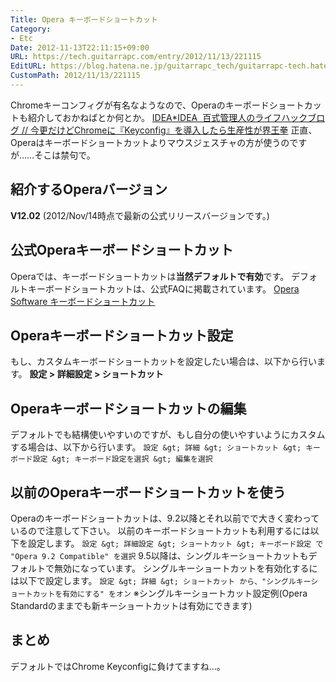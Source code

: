 ```yaml
---
Title: Opera キーボードショートカット
Category:
- Etc
Date: 2012-11-13T22:11:15+09:00
URL: https://tech.guitarrapc.com/entry/2012/11/13/221115
EditURL: https://blog.hatena.ne.jp/guitarrapc_tech/guitarrapc-tech.hatenablog.com/atom/entry/11696248318757675990
CustomPath: 2012/11/13/221115
---
```


Chromeキーコンフィグが有名なようなので、Operaのキーボードショートカットも紹介しておかねばとか何とか。
<a href="http://www.ideaxidea.com/archives/2012/11/keyconfig_chrome.html">IDEA*IDEA  百式管理人のライフハックブログ // 今更だけどChromeに『Keyconfig』を導入したら生産性が界王拳</a>
正直、Operaはキーボードショートカットよりマウスジェスチャの方が使うのですが……そこは禁句で。
## 紹介するOperaバージョン
**V12.02** (2012/Nov/14時点で最新の公式リリースバージョンです。)
## 公式Operaキーボードショートカット
Operaでは、キーボードショートカットは**当然デフォルトで有効**です。 デフォルトキーボードショートカットは、公式FAQに掲載されています。
<a href="http://help.opera.com/Windows/9.64/ja/keyboard.html">Opera Software キーボードショートカット</a>
## Operaキーボードショートカット設定
もし、カスタムキーボードショートカットを設定したい場合は、以下から行います。 **設定 &gt; 詳細設定 &gt; ショートカット**
## Operaキーボードショートカットの編集
デフォルトでも結構使いやすいのですが、もし自分の使いやすいようにカスタムする場合は、以下から行います。
`設定 &gt; 詳細 &gt; ショートカット &gt; キーボード設定 &gt; キーボード設定を選択 &gt; 編集を選択`

## 以前のOperaキーボードショートカットを使う
Operaのキーボードショートカットは、9.2以降とそれ以前でで大きく変わっているので注意して下さい。 以前のキーボードショートカットも利用するには以下を設定します。
`設定 &gt; 詳細設定 &gt; ショートカット &gt; キーボード設定 で "Opera 9.2 Compatible" を選択`
9.5以降は、シングルキーショートカットもデフォルトで無効になっています。 シングルキーショートカットを有効化するには以下で設定します。
`設定 &gt; 詳細 &gt; ショートカット から、"シングルキーショートカットを有効にする" をオン`
※シングルキーショートカット設定例(Opera Standardのままでも新キーショートカットは有効にできます)

## まとめ
デフォルトではChrome Keyconfigに負けてますね…。
